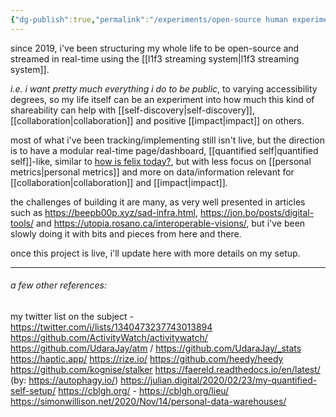 ```yaml
---
{"dg-publish":true,"permalink":"/experiments/open-source human experiment/"}
---
```


since 2019, i've been structuring my whole life to be open-source and streamed in real-time using the [[l1f3 streaming system\|l1f3 streaming system]].

*i.e. i want pretty much everything i do to be public*, to varying accessibility degrees, so my life itself can be an experiment into how much this kind of shareability can help with [[self-discovery\|self-discovery]], [[collaboration\|collaboration]] and positive [[impact\|impact]] on others.

most of what i've been tracking/implementing still isn't live, but the direction is to have a modular real-time page/dashboard, [[quantified self\|quantified self]]-like, similar to [how is felix today?](https://howisfelix.today/), but with less focus on [[personal metrics\|personal metrics]] and more on data/information relevant for [[collaboration\|collaboration]] and [[impact\|impact]].

the challenges of building it are many, as very well presented in articles such as https://beepb00p.xyz/sad-infra.html, https://jon.bo/posts/digital-tools/ and https://utopia.rosano.ca/interoperable-visions/, but i've been slowly doing it with bits and pieces from here and there.

once this project is live, i'll update here with more details on my setup.

----

###### a few other references:

my twitter list on the subject - https://twitter.com/i/lists/1340473237743013894
https://github.com/ActivityWatch/activitywatch/
https://github.com/UdaraJay/atm / https://github.com/UdaraJay/_stats
https://haptic.app/
https://rize.io/
https://github.com/heedy/heedy
https://github.com/kognise/stalker
https://faereld.readthedocs.io/en/latest/ (by: https://autophagy.io/)
https://julian.digital/2020/02/23/my-quantified-self-setup/
https://cblgh.org/ - https://cblgh.org/lieu/
https://simonwillison.net/2020/Nov/14/personal-data-warehouses/